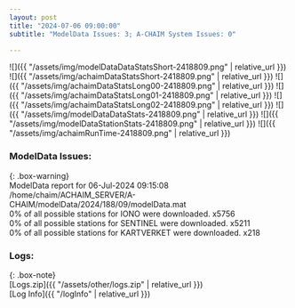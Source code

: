 ```yaml
---
layout: post
title: "2024-07-06 09:00:00"
subtitle: "ModelData Issues: 3; A-CHAIM System Issues: 0"

---
```


![]({{ "/assets/img/modelDataDataStatsShort-2418809.png" | relative_url }})
![]({{ "/assets/img/achaimDataStatsShort-2418809.png" | relative_url }})
![]({{ "/assets/img/achaimDataStatsLong00-2418809.png" | relative_url }})
![]({{ "/assets/img/achaimDataStatsLong01-2418809.png" | relative_url }})
![]({{ "/assets/img/achaimDataStatsLong02-2418809.png" | relative_url }})
![]({{ "/assets/img/modelDataDataStats-2418809.png" | relative_url }})
![]({{ "/assets/img/modelDataStationStats-2418809.png" | relative_url }})
![]({{ "/assets/img/achaimRunTime-2418809.png" | relative_url }})


### ModelData Issues:  
  
{: .box-warning}  
 ModelData report for 06-Jul-2024 09:15:08   
 /home/chaim/ACHAIM_SERVER/A-CHAIM/modelData/2024/188/09/modelData.mat   
 0% of all possible stations for IONO were downloaded. x5756   
 0% of all possible stations for SENTINEL were downloaded. x5211   
 0% of all possible stations for KARTVERKET were downloaded. x218   
  


### Logs:  
  
{: .box-note}  
[Logs.zip]({{ "/assets/other/logs.zip" | relative_url }})  
[Log Info]({{ "/logInfo" | relative_url }})  
